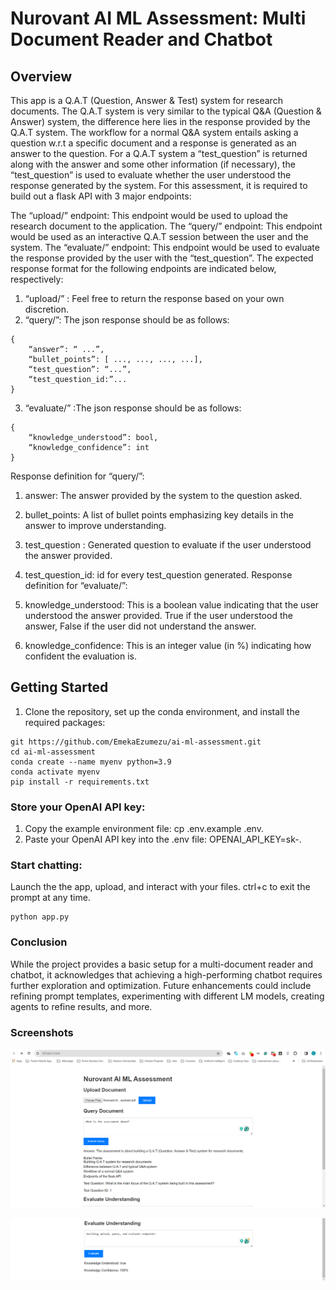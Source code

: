 # Nurovant AI ML Assessment: Multi Document Reader and Chatbot

## Overview
This app is a Q.A.T (Question, Answer & Test) system for research documents. The Q.A.T system is very similar to the typical Q&A (Question & Answer) system, the difference here lies in the response provided by the Q.A.T system. The workflow for a normal Q&A system entails asking a question w.r.t a specific document and a response is generated as an answer to the question. For a Q.A.T system a “test_question” is returned along with the answer and some other information (if necessary), the “test_question” is used to evaluate whether the user understood the response generated by the system. For this assessment, it is required to build out a flask API with 3 major endpoints:

The “upload/” endpoint: This endpoint would be used to upload the research document to the application.
The “query/” endpoint: This endpoint would be used as an interactive Q.A.T session between the user and the system.
The “evaluate/” endpoint: This endpoint would be used to evaluate the response provided by the user with the “test_question”.
The expected response format for the following endpoints are indicated below, respectively:

1. “upload/” : Feel free to return the response based on your own discretion.
2. “query/”: The json response should be as follows:
```
{
    “answer”: “ ...”,
    “bullet_points”: [ ..., ..., ..., ...],
    “test_question”: “...”,
    “test_question_id:”...
}
```

3. “evaluate/” :The json response should be as follows:
```
{
    “knowledge_understood”: bool,
    “knowledge_confidence”: int
}
```

Response definition for “query/”:

1. answer: The answer provided by the system to the question asked.
2. bullet_points: A list of bullet points emphasizing key details in the answer to improve understanding.
3. test_question : Generated question to evaluate if the user understood the answer provided.
4. test_question_id: id for every test_question generated.
Response definition for “evaluate/”:

1. knowledge_understood: This is a boolean value indicating that the user understood the answer provided. True if the user understood the answer, False if the user did not understand the answer.
2. knowledge_confidence: This is an integer value (in %) indicating how confident the evaluation is.

## Getting Started
1. Clone the repository, set up the conda environment, and install the required packages:
```
git https://github.com/EmekaEzumezu/ai-ml-assessment.git
cd ai-ml-assessment
conda create --name myenv python=3.9
conda activate myenv
pip install -r requirements.txt
```

### Store your OpenAI API key:
1. Copy the example environment file: cp .env.example .env.
2. Paste your OpenAI API key into the .env file: OPENAI_API_KEY=sk-.

### Start chatting:
Launch the the app, upload, and interact with your files. ctrl+c to exit the prompt at any time.

```
python app.py
```

### Conclusion
While the project provides a basic setup for a multi-document reader and chatbot, it acknowledges that achieving a high-performing chatbot requires further exploration and optimization. Future enhancements could include refining prompt templates, experimenting with different LM models, creating agents to refine results, and more.

### Screenshots

![Screenshot-1.png](./img/Screenshot-1.png)

![Screenshot-1.png](./img/Screenshot-2.png)

